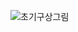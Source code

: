 ![초기구상그림](https://user-images.githubusercontent.com/65169722/84338515-3d1f4800-abd7-11ea-840e-5e920ec46554.jpg)

